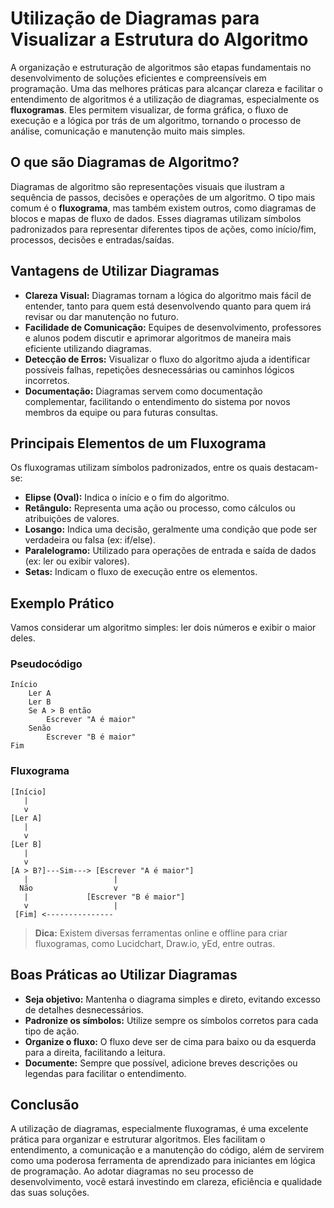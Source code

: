 
# Utilização de Diagramas para Visualizar a Estrutura do Algoritmo

A organização e estruturação de algoritmos são etapas fundamentais no desenvolvimento de soluções eficientes e compreensíveis em programação. Uma das melhores práticas para alcançar clareza e facilitar o entendimento de algoritmos é a utilização de diagramas, especialmente os **fluxogramas**. Eles permitem visualizar, de forma gráfica, o fluxo de execução e a lógica por trás de um algoritmo, tornando o processo de análise, comunicação e manutenção muito mais simples.

## O que são Diagramas de Algoritmo?

Diagramas de algoritmo são representações visuais que ilustram a sequência de passos, decisões e operações de um algoritmo. O tipo mais comum é o **fluxograma**, mas também existem outros, como diagramas de blocos e mapas de fluxo de dados. Esses diagramas utilizam símbolos padronizados para representar diferentes tipos de ações, como início/fim, processos, decisões e entradas/saídas.

## Vantagens de Utilizar Diagramas

- **Clareza Visual:** Diagramas tornam a lógica do algoritmo mais fácil de entender, tanto para quem está desenvolvendo quanto para quem irá revisar ou dar manutenção no futuro.
- **Facilidade de Comunicação:** Equipes de desenvolvimento, professores e alunos podem discutir e aprimorar algoritmos de maneira mais eficiente utilizando diagramas.
- **Detecção de Erros:** Visualizar o fluxo do algoritmo ajuda a identificar possíveis falhas, repetições desnecessárias ou caminhos lógicos incorretos.
- **Documentação:** Diagramas servem como documentação complementar, facilitando o entendimento do sistema por novos membros da equipe ou para futuras consultas.

## Principais Elementos de um Fluxograma

Os fluxogramas utilizam símbolos padronizados, entre os quais destacam-se:

- **Elipse (Oval):** Indica o início e o fim do algoritmo.
- **Retângulo:** Representa uma ação ou processo, como cálculos ou atribuições de valores.
- **Losango:** Indica uma decisão, geralmente uma condição que pode ser verdadeira ou falsa (ex: if/else).
- **Paralelogramo:** Utilizado para operações de entrada e saída de dados (ex: ler ou exibir valores).
- **Setas:** Indicam o fluxo de execução entre os elementos.

## Exemplo Prático

Vamos considerar um algoritmo simples: ler dois números e exibir o maior deles.

### Pseudocódigo

```plaintext
Início
    Ler A
    Ler B
    Se A > B então
        Escrever "A é maior"
    Senão
        Escrever "B é maior"
Fim
```

### Fluxograma

```plaintext
[Início]
   |
   v
[Ler A]
   |
   v
[Ler B]
   |
   v
[A > B?]---Sim---> [Escrever "A é maior"]
   |                   |
  Não                  v
   |             [Escrever "B é maior"]
   v                   |
 [Fim] <---------------
```

> **Dica:** Existem diversas ferramentas online e offline para criar fluxogramas, como Lucidchart, Draw.io, yEd, entre outras.

## Boas Práticas ao Utilizar Diagramas

- **Seja objetivo:** Mantenha o diagrama simples e direto, evitando excesso de detalhes desnecessários.
- **Padronize os símbolos:** Utilize sempre os símbolos corretos para cada tipo de ação.
- **Organize o fluxo:** O fluxo deve ser de cima para baixo ou da esquerda para a direita, facilitando a leitura.
- **Documente:** Sempre que possível, adicione breves descrições ou legendas para facilitar o entendimento.

## Conclusão

A utilização de diagramas, especialmente fluxogramas, é uma excelente prática para organizar e estruturar algoritmos. Eles facilitam o entendimento, a comunicação e a manutenção do código, além de servirem como uma poderosa ferramenta de aprendizado para iniciantes em lógica de programação. Ao adotar diagramas no seu processo de desenvolvimento, você estará investindo em clareza, eficiência e qualidade das suas soluções.

```

